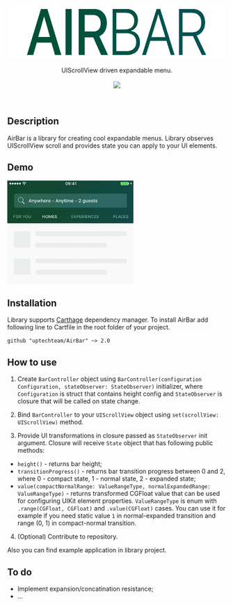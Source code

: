 <p align="center">
	<a href="https://github.com/uptechteam/AirBar/"><img src="Logo/Logo.png" alt="AirBar" width="600" height="120" /></a><br /><br />
  UIScrollView driven expandable menu. <br /><br />
  <a href="https://github.com/Carthage/Carthage"><img src="https://img.shields.io/badge/Carthage-compatible-4BC51D.svg?style=flat"></a>
</p>
<br />

## Description

AirBar is a library for creating cool expandable menus.
Library observes UIScrollView scroll and provides state you can apply to your UI elements.

## Demo
![AirBar Demo](/Logo/Demo.gif)

## Installation
Library supports [Carthage](https://github.com/Carthage/Carthage) dependency manager. To install AirBar add following line to Cartfile in the root folder of your project.
```
github "uptechteam/AirBar" ~> 2.0
```
## How to use

1) Create `BarController` object using `BarController(configuration Configuration, stateObserver: StateObserver)` initializer, where `Configuration` is struct that contains height config and `StateObserver` is closure that will be called on state change.

2) Bind `BarController` to your `UIScrollView` object using `set(scrollView: UIScrollView)` method. 

3) Provide UI transformations in closure passed as `StateObserver` init argument. Closure will receive `State` object that has following public methods:
- `height()` - returns bar height;
- `transitionProgress()` - returns bar transition progress between 0 and 2, where 0 - compact state, 1 - normal state, 2 - expanded state;
- `value(compactNormalRange: ValueRangeType, normalExpandedRange: ValueRangeType)` - returns transformed CGFloat value that can be used for configuring UIKit element properties. `ValueRangeType` is enum with `.range(CGFloat, CGFloat)` and `.value(CGFloat)` cases. You can use it for example if you need static value `1` in normal-expanded transition and range (0, 1) in compact-normal transition.

4) (Optional) Contribute to repository.

Also you can find example application in library project.

## To do
- Implement expansion/concatination resistance;
- ...
